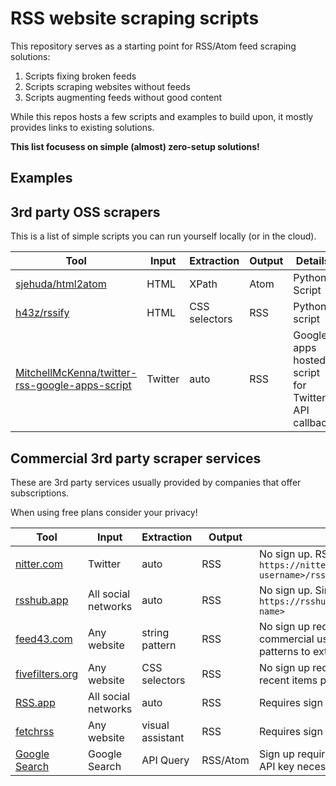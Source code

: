 # RSS website scraping scripts

This repository serves as a starting point for RSS/Atom feed scraping solutions:

1. Scripts fixing broken feeds
2. Scripts scraping websites without feeds
3. Scripts augmenting feeds without good content

While this repos hosts a few scripts and examples to build upon, it mostly provides links to existing solutions.

**This list focusess on simple (almost) zero-setup solutions!**

## Examples

## 3rd party OSS scrapers

This is a list of simple scripts you can run yourself locally (or in the cloud).

| Tool              | Input | Extraction | Output  | Details                                            |
|-------------------|-------|------------|---------|----------------------------------------------------|
| [sjehuda/html2atom](https://github.com/sjehuda/html2atom) | HTML | XPath | Atom | Python Script |
| [h43z/rssify](https://github.com/h43z/rssify) | HTML | CSS selectors | RSS | Python script |
| [MitchellMcKenna/twitter-rss-google-apps-script](https://github.com/MitchellMcKenna/twitter-rss-google-apps-script) | Twitter | auto | RSS | Google apps hosted script for Twitter API callback |

## Commercial 3rd party scraper services

These are 3rd party services usually provided by companies that offer subscriptions.

When using free plans consider your privacy!

| Tool              | Input | Extraction | Output | Details                                            |
|-------------------|-------|------------|--------|----------------------------------------------------|
| [nitter.com](https://nitter.com) | Twitter | auto | RSS | No sign up. RSS link syntax `https://nitter.net/<twitter username>/rss` |
| [rsshub.app](https://rsshub.app) | All social networks | auto | RSS | No sign up. Simple link syntax e.g. `https://rsshub.app/<service>/user/<user name>` |
| [feed43.com](https://feed43.com) | Any website | string pattern | RSS | No sign up required. Free for non-commercial use. Allows to specify patterns to extract |
| [fivefilters.org](http://createfeed.fivefilters.org/index.php) | Any website | CSS selectors | RSS | No sign up required. Returns only 5 most recent items per feed |
| [RSS.app](https://rss.app) | All social networks | auto | RSS | Requires sign up. | 
| [fetchrss](http://fetchrss.com/) | Any website | visual assistant | RSS | Requires sign up. 4 feeds are free |
| [Google Search](https://www.labnol.org/internet/rss-feeds-for-google-searches/19944/) | Google Search | API Query | RSS/Atom | Sign up required, 100 requests per day, API key necessary |

